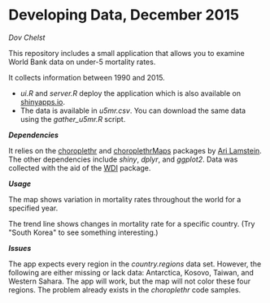 # Developing Data, December 2015
_Dov Chelst_

This repository includes a small application that allows you to examine World Bank data on under-5 mortality rates.

It collects information between 1990 and 2015.

* _ui.R_ and _server.R_ deploy the application which is also available on [shinyapps.io](https://dnchelst.shinyapps.io/u5mr-app).
* The data is available in _u5mr.csv_. You can download the same data using the _gather\_u5mr.R_ script.


***Dependencies***

It relies on the [choroplethr](https://cran.r-project.org/web/packages/choroplethr/index.html) 
and 
[choroplethrMaps](https://cran.r-project.org/web/packages/choroplethrMaps/index.html) 
packages by [Ari Lamstein](http://www.arilamstein.com). The other dependencies include _shiny_, _dplyr_, and _ggplot2_. Data was collected with the aid of the [WDI](https://cran.r-project.org/web/packages/WDI/WDI.pdf) package.

***Usage***

The map shows variation in mortality rates throughout the world for a specified year.

The trend line shows changes in mortality rate for a specific country. (Try "South Korea" to see something interesting.)

***Issues***

The app expects every region in the _country.regions_ data set. However, the following are either missing or lack data: Antarctica, Kosovo, Taiwan, and Western Sahara. The app will work, but the map will not color these four regions. The problem already exists in the _choroplethr_ code samples.